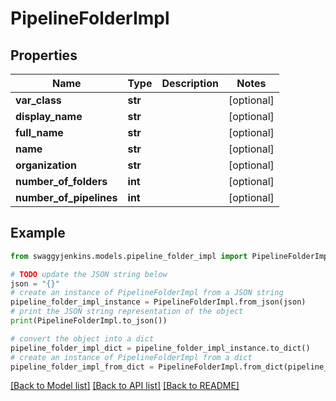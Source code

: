 # PipelineFolderImpl


## Properties

Name | Type | Description | Notes
------------ | ------------- | ------------- | -------------
**var_class** | **str** |  | [optional] 
**display_name** | **str** |  | [optional] 
**full_name** | **str** |  | [optional] 
**name** | **str** |  | [optional] 
**organization** | **str** |  | [optional] 
**number_of_folders** | **int** |  | [optional] 
**number_of_pipelines** | **int** |  | [optional] 

## Example

```python
from swaggyjenkins.models.pipeline_folder_impl import PipelineFolderImpl

# TODO update the JSON string below
json = "{}"
# create an instance of PipelineFolderImpl from a JSON string
pipeline_folder_impl_instance = PipelineFolderImpl.from_json(json)
# print the JSON string representation of the object
print(PipelineFolderImpl.to_json())

# convert the object into a dict
pipeline_folder_impl_dict = pipeline_folder_impl_instance.to_dict()
# create an instance of PipelineFolderImpl from a dict
pipeline_folder_impl_from_dict = PipelineFolderImpl.from_dict(pipeline_folder_impl_dict)
```
[[Back to Model list]](../README.md#documentation-for-models) [[Back to API list]](../README.md#documentation-for-api-endpoints) [[Back to README]](../README.md)


